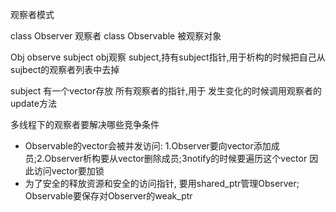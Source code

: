 


观察者模式


class Observer  观察者
class Observable 被观察对象

Obj observe subject 
obj观察 subject,持有subject指针,用于析构的时候把自己从sujbect的观察者列表中去掉

subject 有一个vector存放 所有观察者的指针,用于 发生变化的时候调用观察者的update方法


多线程下的观察者要解决哪些竞争条件

+ Observable的vector会被并发访问:
1.Observer要向vector添加成员;2.Observer析构要从vector删除成员;3notify的时候要遍历这个vector
因此访问vector要加锁
+ 为了安全的释放资源和安全的访问指针,
要用shared_ptr管理Observer;
Observable要保存对Observer的weak_ptr